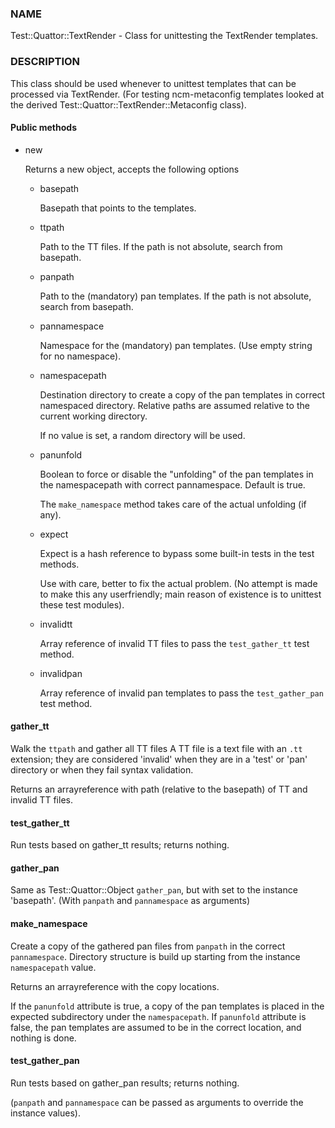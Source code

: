 
### NAME

Test::Quattor::TextRender - Class for unittesting
the TextRender templates.

### DESCRIPTION

This class should be used whenever to unittest templates
that can be processed via TextRender. (For testing ncm-metaconfig
templates looked at the derived Test::Quattor::TextRender::Metaconfig
class).

#### Public methods

- new

    Returns a new object, accepts the following options

    - basepath

        Basepath that points to the templates.

    - ttpath

        Path to the TT files.
        If the path is not absolute, search from basepath.

    - panpath

        Path to the (mandatory) pan templates.
        If the path is not absolute, search from basepath.

    - pannamespace

        Namespace for the (mandatory) pan templates. (Use empty
        string for no namespace).

    - namespacepath

        Destination directory to create a copy of the pan templates
        in correct namespaced directory. Relative paths are assumed
        relative to the current working directory.

        If no value is set, a random directory will be used.

    - panunfold

        Boolean to force or disable the "unfolding" of the pan templates
        in the namespacepath with correct pannamespace. Default is true.

        The `make_namespace` method  takes care of the actual unfolding (if any).

    - expect

        Expect is a hash reference to bypass some built-in tests
        in the test methods.

        Use with care, better to fix the actual problem.
        (No attempt is made to make this any userfriendly;
        main reason of existence is to unittest
        these test modules).

    - invalidtt

        Array reference of invalid TT files to pass the `test_gather_tt` test method.

    - invalidpan

        Array reference of invalid pan templates to pass the `test_gather_pan` test method.

#### gather\_tt

Walk the `ttpath` and gather all TT files
A TT file is a text file with an `.tt` extension;
they are considered 'invalid' when they are
in a 'test' or 'pan' directory or
when they fail syntax validation.

Returns an arrayreference with path
(relative to the basepath) of TT and invalid TT files.

#### test\_gather\_tt

Run tests based on gather\_tt results; returns nothing.

#### gather\_pan

Same as Test::Quattor::Object `gather_pan`, but with <relpath> set
to the instance 'basepath'. (With `panpath` and `pannamespace` as arguments)

#### make\_namespace

Create a copy of the gathered pan files from `panpath` in the correct `pannamespace`.
Directory structure is build up starting from the instance `namespacepath` value.

Returns an arrayreference with the copy locations.

If the `panunfold` attribute is true, a copy of the pan templates is placed
in the expected subdirectory under the `namespacepath`.
If `panunfold` attribute is false, the pan templates are assumed to be in the
correct location, and nothing is done.

#### test\_gather\_pan

Run tests based on gather\_pan results; returns nothing.

(`panpath` and `pannamespace` can be passed as arguments to
override the instance values).
